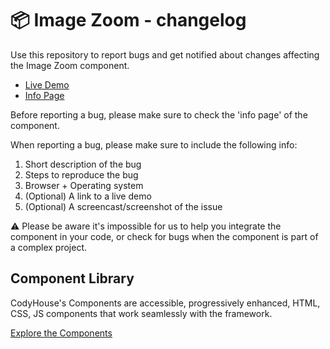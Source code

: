 # 📦 Image Zoom - changelog

Use this repository to report bugs and get notified about changes affecting the Image Zoom component.

- [Live Demo](https://codyhouse.co/ds/components/app/image-zoom)
- [Info Page](https://codyhouse.co/ds/components/info/image-zoom)

Before reporting a bug, please make sure to check the 'info page' of the component. 

When reporting a bug, please make sure to include the following info:

1. Short description of the bug
2. Steps to reproduce the bug
3. Browser + Operating system
4. (Optional) A link to a live demo
5. (Optional) A screencast/screenshot of the issue

⚠️ Please be aware it's impossible for us to help you integrate the component in your code, or check for bugs when the component is part of a complex project.

## Component Library

CodyHouse's Components are accessible, progressively enhanced, HTML, CSS, JS components that work seamlessly with the framework.

[Explore the Components](https://codyhouse.co/ds/components)
